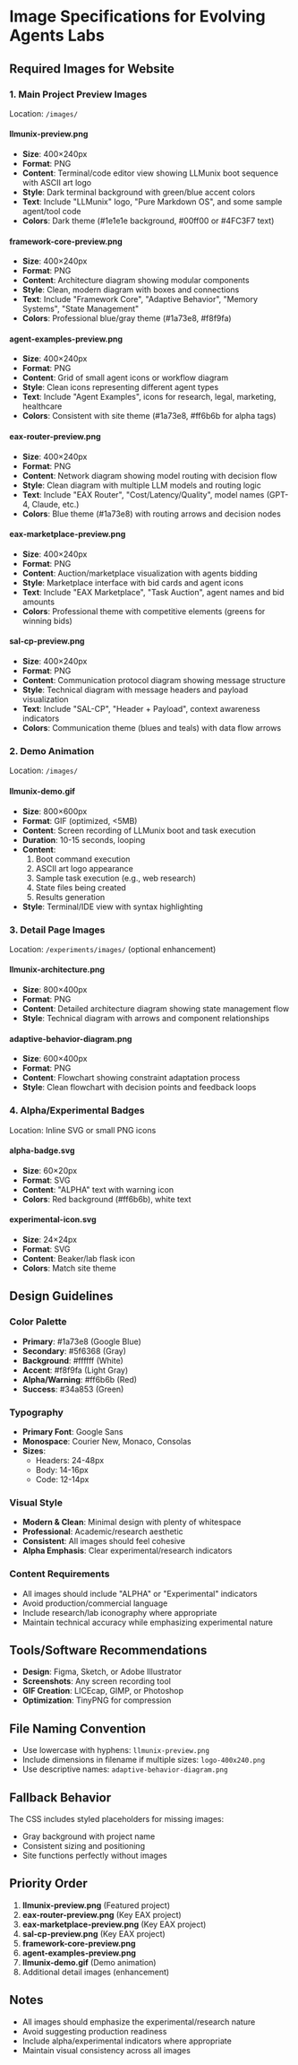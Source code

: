 # Image Specifications for Evolving Agents Labs

## Required Images for Website

### 1. Main Project Preview Images
Location: `/images/`

#### **llmunix-preview.png**
- **Size**: 400×240px
- **Format**: PNG
- **Content**: Terminal/code editor view showing LLMunix boot sequence with ASCII art logo
- **Style**: Dark terminal background with green/blue accent colors
- **Text**: Include "LLMunix" logo, "Pure Markdown OS", and some sample agent/tool code
- **Colors**: Dark theme (#1e1e1e background, #00ff00 or #4FC3F7 text)

#### **framework-core-preview.png**
- **Size**: 400×240px
- **Format**: PNG
- **Content**: Architecture diagram showing modular components
- **Style**: Clean, modern diagram with boxes and connections
- **Text**: Include "Framework Core", "Adaptive Behavior", "Memory Systems", "State Management"
- **Colors**: Professional blue/gray theme (#1a73e8, #f8f9fa)

#### **agent-examples-preview.png**
- **Size**: 400×240px
- **Format**: PNG
- **Content**: Grid of small agent icons or workflow diagram
- **Style**: Clean icons representing different agent types
- **Text**: Include "Agent Examples", icons for research, legal, marketing, healthcare
- **Colors**: Consistent with site theme (#1a73e8, #ff6b6b for alpha tags)

#### **eax-router-preview.png**
- **Size**: 400×240px
- **Format**: PNG
- **Content**: Network diagram showing model routing with decision flow
- **Style**: Clean diagram with multiple LLM models and routing logic
- **Text**: Include "EAX Router", "Cost/Latency/Quality", model names (GPT-4, Claude, etc.)
- **Colors**: Blue theme (#1a73e8) with routing arrows and decision nodes

#### **eax-marketplace-preview.png**
- **Size**: 400×240px
- **Format**: PNG
- **Content**: Auction/marketplace visualization with agents bidding
- **Style**: Marketplace interface with bid cards and agent icons
- **Text**: Include "EAX Marketplace", "Task Auction", agent names and bid amounts
- **Colors**: Professional theme with competitive elements (greens for winning bids)

#### **sal-cp-preview.png**
- **Size**: 400×240px
- **Format**: PNG
- **Content**: Communication protocol diagram showing message structure
- **Style**: Technical diagram with message headers and payload visualization
- **Text**: Include "SAL-CP", "Header + Payload", context awareness indicators
- **Colors**: Communication theme (blues and teals) with data flow arrows

### 2. Demo Animation
Location: `/images/`

#### **llmunix-demo.gif**
- **Size**: 800×600px
- **Format**: GIF (optimized, <5MB)
- **Content**: Screen recording of LLMunix boot and task execution
- **Duration**: 10-15 seconds, looping
- **Content**: 
  1. Boot command execution
  2. ASCII art logo appearance
  3. Sample task execution (e.g., web research)
  4. State files being created
  5. Results generation
- **Style**: Terminal/IDE view with syntax highlighting

### 3. Detail Page Images
Location: `/experiments/images/` (optional enhancement)

#### **llmunix-architecture.png**
- **Size**: 800×400px
- **Format**: PNG
- **Content**: Detailed architecture diagram showing state management flow
- **Style**: Technical diagram with arrows and component relationships

#### **adaptive-behavior-diagram.png**
- **Size**: 600×400px
- **Format**: PNG
- **Content**: Flowchart showing constraint adaptation process
- **Style**: Clean flowchart with decision points and feedback loops

### 4. Alpha/Experimental Badges
Location: Inline SVG or small PNG icons

#### **alpha-badge.svg**
- **Size**: 60×20px
- **Format**: SVG
- **Content**: "ALPHA" text with warning icon
- **Colors**: Red background (#ff6b6b), white text

#### **experimental-icon.svg**
- **Size**: 24×24px
- **Format**: SVG
- **Content**: Beaker/lab flask icon
- **Colors**: Match site theme

## Design Guidelines

### Color Palette
- **Primary**: #1a73e8 (Google Blue)
- **Secondary**: #5f6368 (Gray)
- **Background**: #ffffff (White)
- **Accent**: #f8f9fa (Light Gray)
- **Alpha/Warning**: #ff6b6b (Red)
- **Success**: #34a853 (Green)

### Typography
- **Primary Font**: Google Sans
- **Monospace**: Courier New, Monaco, Consolas
- **Sizes**: 
  - Headers: 24-48px
  - Body: 14-16px
  - Code: 12-14px

### Visual Style
- **Modern & Clean**: Minimal design with plenty of whitespace
- **Professional**: Academic/research aesthetic
- **Consistent**: All images should feel cohesive
- **Alpha Emphasis**: Clear experimental/research indicators

### Content Requirements
- All images should include "ALPHA" or "Experimental" indicators
- Avoid production/commercial language
- Include research/lab iconography where appropriate
- Maintain technical accuracy while emphasizing experimental nature

## Tools/Software Recommendations
- **Design**: Figma, Sketch, or Adobe Illustrator
- **Screenshots**: Any screen recording tool
- **GIF Creation**: LICEcap, GIMP, or Photoshop
- **Optimization**: TinyPNG for compression

## File Naming Convention
- Use lowercase with hyphens: `llmunix-preview.png`
- Include dimensions in filename if multiple sizes: `logo-400x240.png`
- Use descriptive names: `adaptive-behavior-diagram.png`

## Fallback Behavior
The CSS includes styled placeholders for missing images:
- Gray background with project name
- Consistent sizing and positioning
- Site functions perfectly without images

## Priority Order
1. **llmunix-preview.png** (Featured project)
2. **eax-router-preview.png** (Key EAX project)
3. **eax-marketplace-preview.png** (Key EAX project)
4. **sal-cp-preview.png** (Key EAX project)
5. **framework-core-preview.png** 
6. **agent-examples-preview.png**
7. **llmunix-demo.gif** (Demo animation)
8. Additional detail images (enhancement)

## Notes
- All images should emphasize the experimental/research nature
- Avoid suggesting production readiness
- Include alpha/experimental indicators where appropriate
- Maintain visual consistency across all images